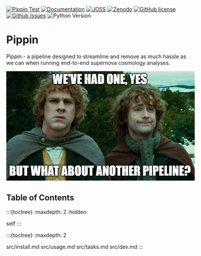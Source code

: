 [![Pippin Test](https://github.com/dessn/Pippin/actions/workflows/test-pippin.yml/badge.svg)](https://github.com/dessn/Pippin/actions/workflows/test-pippin.yml)
[![Documentation](https://readthedocs.org/projects/pippin/badge/?version=latest)](https://pippin.readthedocs.io/en/latest/?badge=latest)
[![JOSS](https://joss.theoj.org/papers/10.21105/joss.02122/status.svg)](https://doi.org/10.21105/joss.02122)
[![Zenodo](https://img.shields.io/badge/DOI-10.5281%2Fzenodo.366608-blue)](https://zenodo.org/badge/latestdoi/162215291)
[![GitHub license](https://img.shields.io/badge/License-MIT-green)](https://github.com/dessn/Pippin/blob/main/LICENSE)
[![Github Issues](https://img.shields.io/github/issues/dessn/Pippin)](https://github.com/dessn/Pippin/issues)
![Python Version](https://img.shields.io/badge/Python-3.7%2B-red)

# Pippin

Pippin - a pipeline designed to streamline and remove as much hassle as we can when running end-to-end supernova cosmology analyses.

![A Really Funny Meme](_static/images/meme.jpg)

## Table of Contents

:::{toctree}
:maxdepth: 2
:hidden:

self
:::

:::{toctree}
:maxdepth: 2

src/install.md
src/usage.md
src/tasks.md
src/dev.md
:::
